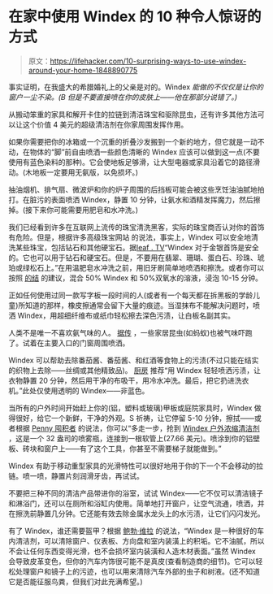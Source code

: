 # 在家中使用 Windex 的 10 种令人惊讶的方式

> 原文：<https://lifehacker.com/10-surprising-ways-to-use-windex-around-your-home-1848890775>

事实证明，在我盛大的希腊婚礼上的父亲是对的。Windex *能做的不仅仅是让你的窗户一尘不染。(B 但是不要直接喷在你的皮肤上——他在那部分说错了。)*

从搬动笨重的家具和解开卡住的拉链到清洁珠宝和驱除昆虫，还有许多其他方法可以让这个价值 4 美元的超级清洁剂在你家周围发挥作用。

如果你需要把你的冰箱或一个沉重的折叠沙发搬到一个新的地方，但它就是一动不动，在物体的“脚”前自由喷洒一些颜色清晰的 Windex 应该可以做到这一点(不要使用有蓝色染料的那种)。它会使地板足够滑，让大型电器或家具沿着它的路径滑动。(木地板一定要用无氨版，以免损坏。)

抽油烟机、排气扇、微波炉和你的炉子周围的后挡板可能会被这些烹饪油油腻地拍打。在脏污的表面喷洒 Windex，静置 10 分钟，让氨水和酒精发挥魔力，然后擦掉。(接下来你可能需要用肥皂和水冲洗。)

我们已经看到许多在互联网上流传的珠宝清洗黑客，实际的珠宝商否认对你的首饰有危险。但是，根据许多高级珠宝网站 的说法，事实上，Windex 可以安全地清洗某些珠宝，包括钻石和其他硬宝石。据[leaf . TV](https://www.leaf.tv/articles/how-to-clean-jewelry-with-windex/)“Windex 对于金银首饰是安全的。它也可以用于钻石和硬宝石。但是，不要用在翡翠、珊瑚、蛋白石、珍珠、琥珀或绿松石上。”在用温肥皂水冲洗之前，用旧牙刷简单地喷洒和擦洗。或者你可以按照 [的结](https://www.theknot.com/content/how-to-clean-diamond-ring-at-home) 的建议，混合 50% Windex 和 50%双氧水的溶液，浸泡 10-15 分钟。

正如任何使用过同一款写字板一段时间的人(或者有一个每天都在拆黑板的学龄儿童)所知道的那样，橡皮擦通常会留下大量的痕迹。当湿抹布不能解决问题时，喷洒 Windex，用超细纤维布或纸巾轻松擦去深色污渍，让白板名副其实。

人类不是唯一不喜欢氨气味的人。 [据传](https://pestweek.com/does-windex-kill-ants/) ，一些家居昆虫(如蚂蚁)也被气味吓跑了。试着在主要入口的门窗周围喷洒。

Windex 可以帮助去除番茄酱、番茄酱、和红酒等食物上的污渍(不过只能在结实的织物上去除——丝绸或其他精致品)。 [厨房](https://www.thekitchn.com/windex-uses-tips-23048377) 推荐“用 Windex 轻轻喷洒污渍，让衣物静置 20 分钟，然后用干净的布吸干，用冷水冲洗。最后，把它扔进洗衣机。”此处仅使用透明的 Windex——非蓝色。

当所有的户外时间开始赶上你的(铝，塑料或玻璃)甲板或庭院家具时，Windex 做得很好，给它一个新鲜，干净的外观。S 祈祷，让它停留 5-10 分钟，擦拭——或者根据 [Penny 囤积者](https://www.thepennyhoarder.com/save-money/windex-uses/) 的说法，你可以“多走一步，抢到 [Windex 户外浓缩清洁剂](https://redirect.viglink.com/?key=2508a3f68320af4cc0f282fdaa75a5ec&out=https%3A%2F%2Fwww.walmart.com%2Fip%2FWindex-Outdoor-Concentrated-Cleaner-32-fl-oz%2F16664824) ，这是一个 32 盎司的喷雾瓶，连接到一根软管上(27.66 美元)。喷涂到你的铝壁板、砖块和窗户上——有了这个工具，你甚至不需要梯子就能做到。”

Windex 有助于移动重型家具的光滑特性可以很好地用于你的下一个不会移动的拉链。喷一喷，静置片刻润滑牙齿，再试试。

不要把三种不同的清洁产品带进你的浴室，试试 Windex——它不仅可以清洁镜子和淋浴门，还可以在厕所和浴缸内使用。简单地打开窗户，让空气流通，喷洒，并在擦洗前静置几分钟。它还能有效去除金属水龙头上的水污渍，让它们闪闪发光。

有了 Windex，谁还需要盔甲？根据 [鲍勃·维拉](https://www.bobvila.com/slideshow/10-things-you-didn-t-know-windex-can-do-48687) 的说法，“Windex 是一种很好的车内清洁剂，可以清除窗户、仪表板、方向盘和室内装潢上的积垢。它不油腻，所以不会让任何东西变得光滑，也不会损坏室内装潢和人造木材表面。”虽然 Windex 会导致皮革变色，但你的汽车内饰很可能不是真皮(查看制造商的细节)。它可以轻松处理窗户和镜子上的污迹，也可以用来清除汽车外部的虫子和树液。(还不知道它是否能征服鸟粪，但我们对此充满希望。)
